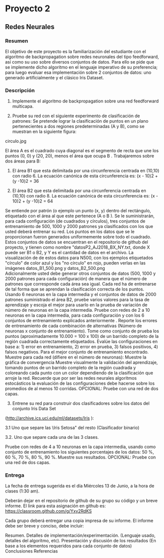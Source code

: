 # Proyecto 2

## Redes Neurales 

### Resumen

El objetivo de este proyecto es la familiarización del estudiante con el algoritmo de backpropagation sobre redes neuronales del tipo feedforward,  así como su uso sobre diversos conjuntos de datos. Para ello se pide que se implemente dicho algoritmo en el lenguaje imperativo de su preferencia; para luego evaluar esa implementación sobre 2 conjuntos de datos: uno generado artificialmente y el clásico Iris Dataset.


### Descripción

1. Implemente el algoritmo de backpropagation sobre una red feedforward multicapa.

2. Pruebe su red con el siguiente experimento de clasificación de patrones: Se pretende lograr la clasificación de puntos en un plano pertenecientes a dos regiones predeterminadas (A  y B), como se muestran en la siguiente figura:

circulo.jpg

El área A  es el cuadrado cuya diagonal es el segmento de recta que une los puntos (0,  0) y (20,  20), menos el área que ocupa B .
Trabajaremos sobre dos áreas para B:
1. El área B1 que esta delimitada por una circunferencia centrada en (10,10) con radio 6. La ecuación canónica de esta circunferencia es:  (x - 10)2 + (y -10)2 = 36

2. El área B2  que esta delimitada por una circunferencia centrada en (10,10) con radio 8. La ecuación canónica de esta circunferencia es:  (x - 10)2 + (y -10)2 = 64

Se entiende por patrón (o ejemplo un punto (x, y) dentro del rectángulo, etiquetado con el área al que este pertenece (A  o B ).
Se le suministrarán, para  cada configuración (de cuadrados y círculos), tres conjuntos de entrenamiento de 500, 1000 y 2000 patrones ya clasificados con los que usted deberá entrenar su red. Los puntos en los datos que se le proporcionan fueron generados uniformemente sobre todo el cuadrado. Estos conjuntos de datos se encuentran en el repositorio de github del proyecto, y tienen como nombre "datosP2_AJ2018_BX_NY.txt, donde X puede ser B1 o B2, y Y es el cantidad de datos en el archivo. La visualización de de estos datos para N500, con los ejemplos etiquetados "círculo" de color azul y los "no círculo" en rojo, pueden verlas en las imágenes datos_B1_500.png y datos_B2_500.png  
Adicionalmente usted debe generar otros conjuntos de datos (500, 1000 y 2000 patrones para cada configuración) de manera que el número de patrones que corresponde cada área sea igual.
Cada red ha de entrenarse de tal forma que se aprendan la clasificación correcta de los puntos.
Usando 6 neuronas en la capa intermedia y el conjuntos de datos de 2000 patrones suministrado el área B2,  pruebe varios valores para la tasa de aprendizaje y escoja el mejor para usarlo en la prueba de variación de número de neuronas en la capa intermedia.
Pruebe con redes de 2 a 10 neuronas en la capa intermedia, para cada configuración y con los 6 conjuntos de entrenamiento explicados anteriormente . Reporte los errores de entrenamiento  de cada combinación de alternativas (Número de neuronas x conjunto de entrenamiento).
Tome como conjunto de prueba los puntos (aproximadamente 10.000 = 100 x 100) de un barrido completo de la región cuadrada correctamente etiquetados. Evalúe las configuraciones en base a: 1) error en entrenamiento, 2) error en prueba, 3) falsos positivos, 4) falsos negativos.
Para el mejor conjunto de entrenamiento encontrado. Muestre para cada red (difiere en el número de neuronas):
Muestre la gráfica de convergencia
Muestre visualmente la validación del aprendizaje, tomando puntos de un barrido completo de la región cuadrada y coloreando cada punto con un color dependiendo de la clasificación que arroje la red.
Recuerde que por ser las redes neurales algoritmos estocásticos la evaluación de las configuraciones debe hacerse sobre los promedios de al menos 10 corridas. 
OPCIONAL: Pruebe con una red de dos capas.
 

3.  Entrene su red para construir dos clasificadores sobre los datos del conjunto Iris Data Set

(http://archive.ics.uci.edu/ml/datasets/Iris ): 

3.1 Uno que separe las \Iris Setosa" del resto (Clasificador binario)

3.2. Uno que separe cada una de las 3 clases.

Pruebe con redes de 4 a 10 neuronas en la capa intermedia, usando como conjunto de entrenamiento los siguientes porcentajes de los datos: 50 %, 60 %, 70 %, 80 %, 90 %.
Muestre sus resultados. 
OPCIONAL: Pruebe con una red de dos capas.

 

### Entrega

La fecha de entrega sugerida es el día Miércoles 13 de Junio, a la hora de clases (1:30 am).

Deberán dejar en el repositorio de github de su grupo su código y un breve informe. El link para esta asignación en github es: https://classroom.github.com/g/Yxy2RdKS

Cada grupo deberá entregar una copia impresa de su informe. El informe debe ser breve y conciso, debe incluir:

Resumen.
Detalles de implementación/experimentación. (Lenguaje usado, detalles del algoritmo, etc). 
Presentación y discusión de los resultados (En base a los elementos requeridos para cada conjunto de datos)
Conclusiones
Referencias
